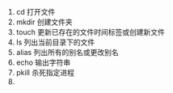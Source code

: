 1. cd 打开文件
2. mkdir 创建文件夹
3. touch 更新已存在的文件时间标签或创建新文件
4. ls 列出当前目录下的文件
5. alias 列出所有的别名或更改别名
6. echo 输出字符串
7. pkill 杀死指定进程
8. 